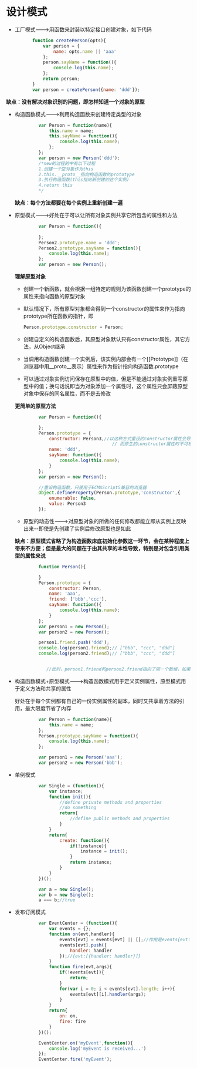 # 设计模式

-  工厂模式--->用函数来封装以特定接口创建对象，如下代码

  ```js
  			function createPerson(opts){
  				var person = {
  					name: opts.name || 'aaa'
  				};
  				person.sayName = function(){
  					console.log(this.name);
  				};
  				return person;
  			}
  			var person = createPerson({name: 'ddd'});
  ```

  **缺点：没有解决对象识别的问题，即怎样知道一个对象的原型**

-  构造函数模式--->利用构造函数来创建特定类型的对象

   ```js
   			var Person = function(name){
   				this.name = name;
   				this.sayName = function(){
   					console.log(this.name);
   				};
   			};
   			var person = new Person('ddd');
   			/*new的过程的中有以下过程
   			1.创建一个空对象作为this
   			2.this.__proto__指向构造函数的prototype
   			3.执行构造函数(this指向新创建的这个实例)
   			4.return this
   			*/
   ```

   **缺点：每个方法都要在每个实例上重新创建一遍**

-  原型模式--->好处在于可以让所有对象实例共享它所包含的属性和方法

   ```js
   			var Person = function(){
   				
   			};
   			Person2.prototype.name = 'ddd';
   			Person2.prototype.sayName = function(){
   				console.log(this.name);
   			};
   			var person = new Person();
   ```

   **理解原型对象**

   - 创建一个新函数，就会根据一组特定的规则为该函数创建一个prototype的属性来指向函数的原型对象

   - 默认情况下，所有原型对象都会得到一个constructor的属性来作为指向prototype所在函数的指针，即

     ```js
     Person.prototype.constructor = Person;
     ```

   - 创建自定义的构造函数后，其原型对象默认只有constructor属性，其它方法，从Object继承

   - 当调用构造函数创建一个实例后，该实例内部会有一个[[Prototype]]（在浏览器中用__proto__表示）属性来作为指针指向构造函数.prototype

   - 可以通过对象实例访问保存在原型中的值，但是不能通过对象实例重写原型中的值；换句话说即当为对象添加一个属性时，这个属性只会屏蔽原型对象中保存的同名属性，而不是去修改

   **更简单的原型方法**

   ```js
   			var Person = function(){

   			};
   			Person.prototype = {
   				constructor: Person3,//以这种方式重设的constructor属性会导致[[Enumerable]]特性设置为true，
                                        // 而原生的constructor属性时不可枚举的
   				name: 'ddd',
   				sayName: function(){
   					console.log(this.name);
   				}
   			};
   			var person = new Person();

   			//重设构造函数，只使用于ECMAScript5兼容的浏览器
   			Object.defineProperty(Person.prototype,'constructor',{
   				enumerable: false,
   				value: Person3
   			});
   ```

   - 原型的动态性--->对原型对象的所做的任何修改都能立即从实例上反映出来--即使是先创建了实例后修改原型也是如此

   **缺点：原型模式省略了为构造函数床底初始化参数这一环节，会在某种程度上带来不方便；但是最大的问题在于由其共享的本性导致，特别是对包含引用类型的属性来说**

   ```js
   			function Person(){

   			}
   			Person.prototype = {
   				constructor: Person,
   				name: 'aaa',
   				friend: ['bbb','ccc'],
   				sayName: function(){
   					console.log(this.name);
   				}
   			};
   			var person1 = new Person();
   			var person2 = new Person();

   			person1.friend.push('ddd');
   			console.log(person1.friend);// ["bbb", "ccc", "ddd"]
   			console.log(person2.friend);// ["bbb", "ccc", "ddd"]


               //此时，person1.friend和person2.friend指向了同一个数组，如果不需要它们相同，这就出现问题了
   ```

-  构造函数模式+原型模式--->构造函数模式用于定义实例属性，原型模式用于定义方法和共享的属性

   好处在于每个实例都有自己的一份实例属性的副本，同时又共享着方法的引用，最大限度节省了内存

   ```js
   			var Person = function(name){
   				this.name = name;
   			};
   			Person.prototype.sayName = function(){
   				console.log(this.name);
   			};

   			var person1 = new Person('aaa');
   			var person2 = new Person('bbb');
   ```

-  单例模式

   ```js
   			var Single = (function(){
   				var instance;
   				function init(){
   					//define private methods and properties
   					//do something
   					return{
   						//define public methods and properties
   					}
   				}
   				return{
   					create: function(){
   						if(!instance){
   							instance = init();
   						}
   						return instance;
   					}	
   				}
   			})();

   			var a = new Single();
   			var b = new Single();
   			a === b;//true
   ```

-  发布订阅模式

   ```js
   			var EventCenter = (function(){
   				var events = {};
   				function on(evt,handler){
   					events[evt] = events[evt] || [];//作用是events{evt:[]}
   					events[evt].push({
   						handler: handler
   					});//{evt:[{handler: handler}]}
   				}
   				function fire(evt,args){
   					if(!events[evt]){
   						return;
   					}
   					for(var i = 0; i < events[evt].length; i++){
   						events[evt][i].handler(args);
   					}
   				}
   				return{
   					on: on,
   					fire: fire
   				}
   			})();

   			EventCenter.on('myEvent',function(){
   				console.log('myEvent is received...')
   			});
   			EventCenter.fire('myEvent');
   ```

   ​

   ​